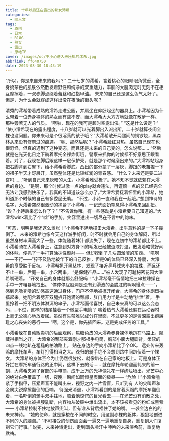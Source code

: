 ```yaml
---
title: 十年以后还在露出的熟女澪希
categories:
  - 同人文
tags:
  - 原创
  - 日常
  - R18G
  - 熟女
  - 露出
  - 原地TP
cover: /images/oc/不小心进入液压机的澪希.jpg
abbrlink: ff640750
date: 2023-08-30 18:43:19
---
```

“所以，你是来自未来的我吗？”
二十七岁的澪希，含着桃心的眼睛眼角微垂，全身奶茶色的肌肤依然散发着野性和纯净的双重魅力，丰腴的大腿肉无时无刻不在相互摩擦着，一双赤脚点缀着蕾丝和红指甲油。
未来的自己还是这么色气太好了。
但是，为什么会就穿成这样出没在夜晚的街头呢？

清秀的澪希带着成熟的澪希走进公园，并肩坐在仰卧起坐的器具上。小澪希因为什么带着一位赤身裸体的熟女而有些不安，而大澪希大大方方地就像在散步一样。
那种旁若无人的气质。
“啊啦，现在的我可是超时空露出侠。”
“这是什么设定？”
“依小澪希现在的露出程度，十八岁就可以光着脚出入派出所，二十岁就算夜间全裸也没问题。你未来可是个很淫荡的孩子哦？”大澪希敞开两腿间的铜锣烧，黑森林从来没有修剪过的痕迹。
“呃、那然后呢？”小澪希脸红耳热，虽然自己现在也很奇怪，但真的遇到了这种变态，而且还是未来的自己变的，怎么说都……
“然后就是在光天化日之下骑着摩托全裸炸街哦，警察来抓你的时候都不好意思正眼看着。对了，我现在脚后跟这样一层保护壳，就是那个时候磨出来的。”大澪希站起身把右脚背到右臀下，给小澪希看脚底。凸出的部分蒙了一层灰，脚跟的老茧捏一下的褶子半天才舒展开，虽然整体还是比较红润的青春感。
“什么？未来还是要二进宫吗……”听到自己未来灰暗的人生，小澪希难受极了。她不知不觉就依赖在大澪希的身边。
“是啊，那个时候过激一点的play就会违法，再谨慎一点的又已经完全无法让我感到快乐了。我真的不知道该怎么办了。”大澪希爱抚着怀里的小澪希，她知道那个时候的自己有多委屈无助。
“不过，小诗一直和我在一起哦。”想到神诗的名字，大澪希突然很激动的抱紧了小澪希，一记洗面奶窒息得小澪希来回乱扭。
“诶？小诗后来怎么样了？”
“不告诉你哦。有一些感动是小澪希要自己知道的。”大澪希wink着比了个“嘘”的手势，笑容里透出一切尽在不言中的韵味。

“可恶，明明是我还这么嚣张！”小澪希不满地撞击大澪希，出乎意料的是一下子撞倒了。
未来的澪希也像今天这样游手好闲，时不时就会用自己的身体解闷，所以虽然身材丰满高大了一些，体能随着妹汁都流失了，现在连初中的澪希都比不上。
小澪希骑在大澪希身上，注意到对方身下的毛发已经被涩液打湿，散发着略微好闻的体味，便抓了一手打算涂抹性颜射——
但却摸到了几块圆溜溜的东西。
“噫啊——不行——”猝不及防地被年下的自己反推，但是0的体质已经深入骨髓，大澪希的享受胜于反抗。
小澪希扒开黑丛林，发现了接近乒乓球大小的拉珠，而且还不止一串，后庭一串，小穴两串。
“是保健产品……”被人发现了可耻秘密花园大澪希嘴硬着。
“开发自己的身体就那么舒服吗！”小澪希毫不留情地把三串拉珠攥在手中一齐粗暴地拽出。
“停停停屁股洞是没有润滑液的会脱肛的啊啊慢点——”，感到秃噜秃噜的动感高速通过身体，门户不停地被撑开闭合，大澪希的身体剧烈抽搐起来。她配合着劈开双腿扒开饱满的臀部，肛门用力半是主动地“排泄”着。
手里拎着一把不明液体淋漓的串子，小澪希面带喜悦，自己未来真的可以这么变态吗……不过，这串的结尾挂着一个微型手电筒？
喘着热气大澪希还躺在运动器材上毫无公德心地放着尿。虽然有失禁难以成分在里面，不过更多的是资深露出癖廉耻之心丧失的恶行——
“啊，这个是，你先插回来。这是完成任务的工具。”

小澪希躲在自动贩卖机的后面观察，焦糖色皮的大澪希赤身裸体地趴在马路上，隐藏得相当之好。
大澪希的臀部夹着刚才那根手电筒，胸部小腹大腿脚背，柔软的四点一线地趴在粗糙的柏油路上。
贴在身边的手向小澪希比了个OK。
远处传来轰鸣的摩托车声，车灯打得相当之大。晚归的骑手绝不会想到路中间趴伏着一个裸女。
大澪希的身体至今为止仍然很放松，就像趴在自己家的地板上。可是身体正好拦在摩托车通行路的正中间，这样下去的话……
就在摩托车轮迎面轧来的前一刻，大澪希夹紧了臀部的手电筒，成千上万的光华像礼花一样绚烂喷出，光芒中心的绝对白色覆盖了一切，夜晚一瞬间如同恒星表面的极昼——
“危险！”小澪希嗑紧了手指甲，压紧声音不能叫出来，视野之内一片雪盲，只听到有
人的尖叫声和金属尖锐摩擦翻倒的巨响。
待强光消退，小澪希看到的是冒着灰烟的摩托车翻倒着，一名吓倒的骑手双手拄地，顺着他惊愕的目光看去——在光芒没有消散之处，大澪希的身体被拦腰轧断，内容物从破腔中爆出流出，本不该被看见的粉红或黑紫——
小澪希控制不住地放声尖叫，但有谁从背后捂住了她的嘴。
一袭金边白袍的未来神诗。
“她的使命，就是穿梭在不同的时空，用这副赤裸的躯体，狠狠地创进不同的人的脑海。”
“不可接受的创伤画面会一遍又一遍地重复自身，重复到人们复刻它们行事。”
说完，未来神诗走出，走到满头冷汗中呻吟的未来澪希前，重复地默祷。
